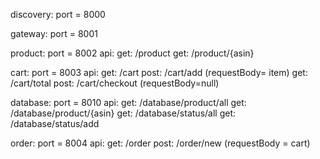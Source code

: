 discovery:
    port = 8000

gateway:
    port = 8001

product:
    port = 8002
    api:
        get: /product
        get: /product/{asin}

cart:
    port = 8003
    api:
        get:  /cart
        post: /cart/add (requestBody= item)
        get:  /cart/total
        post: /cart/checkout (requestBody=null)

database:
    port = 8010
    api:
        get: /database/product/all
        get: /database/product/{asin}
        get: /database/status/all
        get: /database/status/add

order:
    port = 8004
    api:
        get:  /order
        post: /order/new (requestBody = cart)